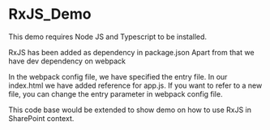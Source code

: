# RxJS_Demo
This demo requires Node JS and Typescript to be installed.

RxJS has been added as dependency in package.json
Apart from that we have dev dependency on webpack

In the webpack config file, we have specified the entry file. In our index.html we have added reference for app.js. 
If you want to refer to a new file, you can change the entry parameter in webpack config file.

This code base would be extended to show demo on how to use RxJS in SharePoint context.
